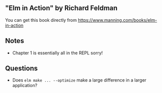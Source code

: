 "Elm in Action" by Richard Feldman
---

You can get this book directly from https://www.manning.com/books/elm-in-action

## Notes

- Chapter 1 is essentially all in the REPL sorry!

## Questions

- Does `elm make ... --optimize` make a large difference in a larger
  application?
